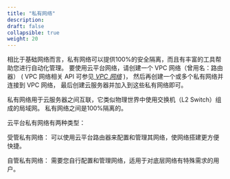 ```yaml
---
title: "私有网络"
description: 
draft: false
collapsible: true
weight: 20
---
```


相比于基础网络而言，私有网络可以提供100%的安全隔离，而且有丰富的工具帮助您进行自动化管理。 要使用云平台网络，请创建一个 VPC 网络（曾用名：路由器） ( VPC 网络相关 API 可参见[ _VPC 网络_](../vpc_api/) )， 然后再创建一个或多个私有网络并连接到 VPC 网络， 最后创建云服务器并加入到这些私有网络即可。

私有网络用于云服务器之间互联，它类似物理世界中使用交换机（L2 Switch）组成的局域网。 私有网络之间是100%隔离的。

云平台私有网络有两种类型：

受管私有网络： 可以使用云平台路由器来配置和管理其网络，使网络搭建更方便快捷。

自管私有网络： 需要您自行配置和管理网络，适用于对底层网络有特殊需求的用户。
